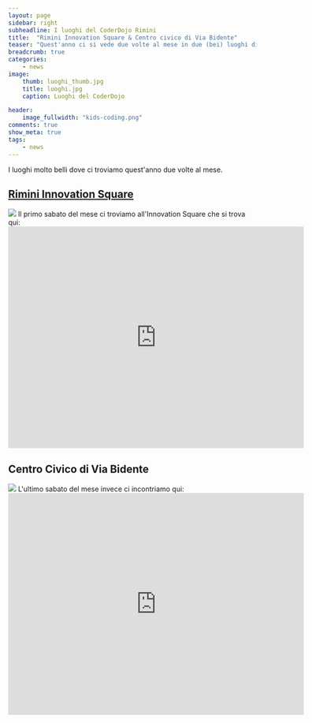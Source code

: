 ```yaml
---
layout: page
sidebar: right
subheadline: I luoghi del CoderDojo Rimini
title:  "Rimini Innovation Square & Centro civico di Via Bidente"
teaser: "Quest'anno ci si vede due volte al mese in due (bei) luoghi differenti"
breadcrumb: true
categories:
    - news
image:
    thumb: luoghi_thumb.jpg
    title: luoghi.jpg
    caption: Luoghi del CoderDojo

header:
    image_fullwidth: "kids-coding.png"
comments: true
show_meta: true
tags:
    - news
---
```


I luoghi molto belli dove ci troviamo quest'anno due volte al mese.

## [Rimini Innovation Square](http://www.riminiturismo.it/ "Rimini Innovation Square")
<img src="{{ site.urlimg }}innovation_square.jpg">
Il primo sabato del mese ci troviamo  all'Innovation Square che si trova qui:
<iframe src="https://www.google.com/maps/embed?pb=!1m18!1m12!1m3!1d2867.206397874127!2d12.567132815510934!3d44.05844647910945!2m3!1f0!2f0!3f0!3m2!1i1024!2i768!4f13.1!3m3!1m2!1s0x132cc3a3e634cc1b%3A0x7d8eea11445e556a!2sRimini+Innovation+Square!5e0!3m2!1sit!2sit!4v1512163784478" width="600" height="450" frameborder="0" style="border:0" allowfullscreen></iframe>

## Centro Civico di Via Bidente
<img src="{{ site.urlimg }}evento_25112017.jpg">
L'ultimo sabato del mese invece ci incontriamo qui:
<iframe src="https://www.google.com/maps/embed?pb=!1m18!1m12!1m3!1d1434.1160528308324!2d12.573894958136409!3d44.03726059477753!2m3!1f0!2f0!3f0!3m2!1i1024!2i768!4f13.1!3m3!1m2!1s0x132cc256198b3bfb%3A0xe26c0111b4a6ecb9!2sVia+Bidente%2C+1%2Fi%2C+47924+Rimini+RN!5e0!3m2!1sit!2sit!4v1512164087678" width="600" height="450" frameborder="0" style="border:0" allowfullscreen></iframe>
